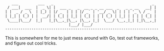        ___         ___   _                                             _ 
     / ___|  ___  |  _ \| |  ___ _   _  __ _ _ __ ___  _   _ _ __   __| |
    | |  _ / _ \  | |_) | |/ _  | | | |/ _` | '__/ _ \| | | | '_ \ / _` |
    | |_| | (_) | |  __/| | (_| | |_| | (_| | | | (_) | |_| | | | | (_| |
     \____|\___/  |_|   |_|\__,_|\__, |\__, |_|  \___/ \__,_|_| |_|\__,_|
                                 |___/ |___/                             
    ----------------------------------------------------------------------
This is somewhere for me to just mess around with Go, 
test out frameworks, and figure out cool tricks.
